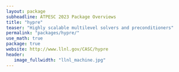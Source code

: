 ```yaml
---
layout: package
subheadline: ATPESC 2023 Package Overviews
title: "hypre"
teaser: "Highly scalable multilevel solvers and preconditioners"
permalink: "packages/hypre/"
use_math: true
package: true
website: http://www.llnl.gov/CASC/hypre
header:
   image_fullwidth: "llnl_machine.jpg"
---
```

